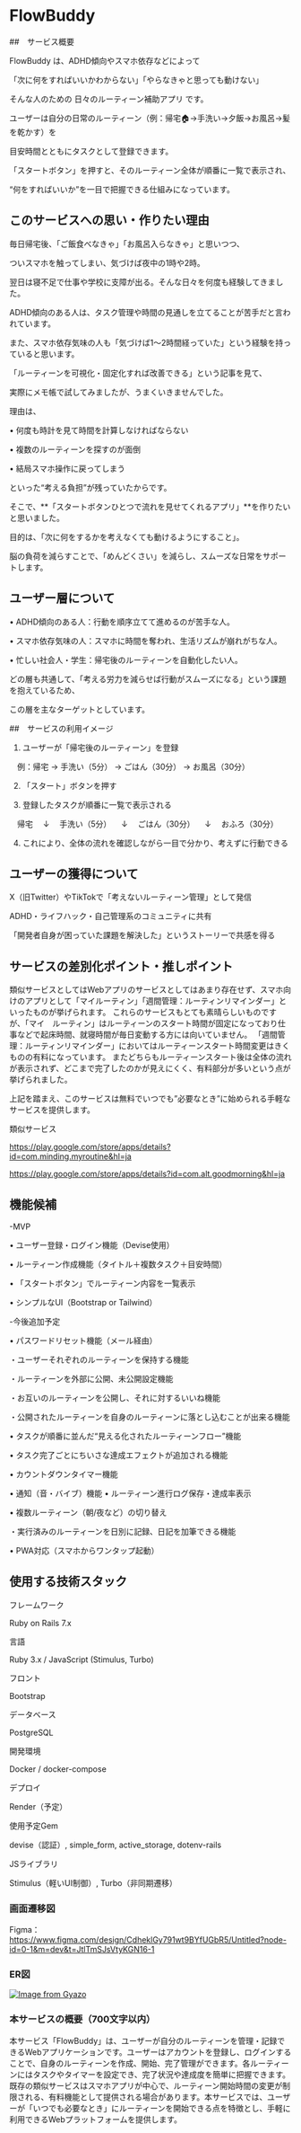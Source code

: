 # FlowBuddy

##　サービス概要

FlowBuddy は、ADHD傾向やスマホ依存などによって

「次に何をすればいいかわからない」「やらなきゃと思っても動けない」

そんな人のための 日々のルーティーン補助アプリ です。


ユーザーは自分の日常のルーティーン（例：帰宅🏠→手洗い→夕飯→お風呂→髪を乾かす）を

目安時間とともにタスクとして登録できます。


「スタートボタン」を押すと、そのルーティーン全体が順番に一覧で表示され、

“何をすればいいか”を一目で把握できる仕組みになっています。



## このサービスへの思い・作りたい理由

毎日帰宅後、「ご飯食べなきゃ」「お風呂入らなきゃ」と思いつつ、

ついスマホを触ってしまい、気づけば夜中の1時や2時。

翌日は寝不足で仕事や学校に支障が出る。そんな日々を何度も経験してきました。


ADHD傾向のある人は、タスク管理や時間の見通しを立てることが苦手だと言われています。

また、スマホ依存気味の人も「気づけば1〜2時間経っていた」という経験を持っていると思います。


「ルーティーンを可視化・固定化すれば改善できる」という記事を見て、

実際にメモ帳で試してみましたが、うまくいきませんでした。

理由は、

• 何度も時計を見て時間を計算しなければならない

• 複数のルーティーンを探すのが面倒

• 結局スマホ操作に戻ってしまう

といった“考える負担”が残っていたからです。



そこで、**「スタートボタンひとつで流れを見せてくれるアプリ」**を作りたいと思いました。



目的は、「次に何をするかを考えなくても動けるようにすること」。

脳の負荷を減らすことで、「めんどくさい」を減らし、スムーズな日常をサポートします。


## ユーザー層について

• ADHD傾向のある人：行動を順序立てて進めるのが苦手な人。

• スマホ依存気味の人：スマホに時間を奪われ、生活リズムが崩れがちな人。

• 忙しい社会人・学生：帰宅後のルーティーンを自動化したい人。



どの層も共通して、「考える労力を減らせば行動がスムーズになる」という課題を抱えているため、

この層を主なターゲットとしています。




##　サービスの利用イメージ

1. ユーザーが「帰宅後のルーティーン」を登録

　例：帰宅 → 手洗い（5分） → ごはん（30分） → お風呂（30分）

2. 「スタート」ボタンを押す

3. 登録したタスクが順番に一覧で表示される

　帰宅
 　↓
　手洗い（5分）
 　↓
　ごはん（30分）
 　↓
　おふろ（30分） 　

4. これにより、全体の流れを確認しながら一目で分かり、考えずに行動できる



## ユーザーの獲得について

X（旧Twitter）やTikTokで「考えないルーティーン管理」として発信

ADHD・ライフハック・自己管理系のコミュニティに共有

「開発者自身が困っていた課題を解決した」というストーリーで共感を得る


## サービスの差別化ポイント・推しポイント

類似サービスとしてはWebアプリのサービスとしてはあまり存在せず、スマホ向けのアプリとして「マイルーティン」「週間管理：ルーティンリマインダー」といったものが挙げられます。
これらのサービスもとても素晴らしいものですが、「マイ　ルーティン」はルーティーンのスタート時間が固定になっており仕事などで起床時間、就寝時間が毎日変動する方には向いていません。
「週間管理：ルーティンリマインダー」においてはルーティーンスタート時間変更はきくものの有料になっています。
またどちらもルーティーンスタート後は全体の流れが表示されず、どこまで完了したのかが見えにくく、有料部分が多いという点が挙げられました。

上記を踏まえ、このサービスは無料でいつでも”必要なとき”に始められる手軽なサービスを提供します。


類似サービス

https://play.google.com/store/apps/details?id=com.minding.myroutine&hl=ja

https://play.google.com/store/apps/details?id=com.alt.goodmorning&hl=ja


## 機能候補

-MVP

• ユーザー登録・ログイン機能（Devise使用）

• ルーティーン作成機能（タイトル＋複数タスク＋目安時間）

• 「スタートボタン」でルーティーン内容を一覧表示

• シンプルなUI（Bootstrap or Tailwind）



-今後追加予定

• パスワードリセット機能（メール経由）

・ユーザーそれぞれのルーティーンを保持する機能

・ルーティーンを外部に公開、未公開設定機能

・お互いのルーティーンを公開し、それに対するいいね機能

・公開されたルーティーンを自身のルーティーンに落とし込むことが出来る機能

• タスクが順番に並んだ“見える化されたルーティーンフロー”機能

• タスク完了ごとにちいさな達成エフェクトが追加される機能

• カウントダウンタイマー機能

• 通知（音・バイブ）機能
• ルーティーン進行ログ保存・達成率表示

• 複数ルーティーン（朝/夜など）の切り替え

・実行済みのルーティーンを日別に記録、日記を加筆できる機能

• PWA対応（スマホからワンタップ起動）

## 使用する技術スタック

フレームワーク

Ruby on Rails 7.x

言語

Ruby 3.x / JavaScript (Stimulus, Turbo)

フロント

Bootstrap

データベース

PostgreSQL

開発環境

Docker / docker-compose

デプロイ

Render（予定）

使用予定Gem

devise（認証）, simple_form, active_storage, dotenv-rails

JSライブラリ

Stimulus（軽いUI制御）, Turbo（非同期遷移）

### 画面遷移図
Figma：https://www.figma.com/design/CdheklGy791wt9BYfUGbR5/Untitled?node-id=0-1&m=dev&t=JtlTmSJsVtyKGN16-1

### ER図
[![Image from Gyazo](https://i.gyazo.com/55cd97af90129c3b77fba67906248a7d.png)](https://gyazo.com/55cd97af90129c3b77fba67906248a7d)

### 本サービスの概要（700文字以内）

本サービス「FlowBuddy」は、ユーザーが自分のルーティーンを管理・記録できるWebアプリケーションです。ユーザーはアカウントを登録し、ログインすることで、自身のルーティーンを作成、開始、完了管理ができます。各ルーティーンにはタスクやタイマーを設定でき、完了状況や達成度を簡単に把握できます。既存の類似サービスはスマホアプリが中心で、ルーティーン開始時間の変更が制限される、有料機能として提供される場合があります。本サービスでは、ユーザーが「いつでも必要なとき」にルーティーンを開始できる点を特徴とし、手軽に利用できるWebプラットフォームを提供します。
